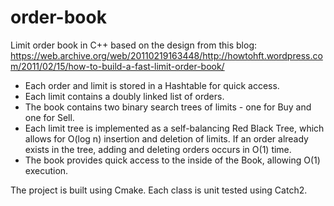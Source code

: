 # order-book
Limit order book in C++ based on the design from this blog: https://web.archive.org/web/20110219163448/http://howtohft.wordpress.com/2011/02/15/how-to-build-a-fast-limit-order-book/

- Each order and limit is stored in a Hashtable for quick access.
- Each limit contains a doubly linked list of orders.
- The book contains two binary search trees of limits - one for Buy and one for Sell.
- Each limit tree is implemented as a self-balancing Red Black Tree, which allows for O(log n) insertion and deletion of limits. If an order already exists in the tree, adding and deleting orders occurs in O(1) time.
- The book provides quick access to the inside of the Book, allowing O(1) execution.

The project is built using Cmake.
Each class is unit tested using Catch2.
